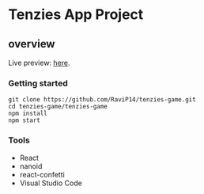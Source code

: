 # Tenzies App Project

## overview

Live preview: <a href="">here</a>.

### Getting started

```
git clone https://github.com/RaviP14/tenzies-game.git
cd tenzies-game/tenzies-game
npm install
npm start
```

### Tools

- React
- nanoid
- react-confetti
- Visual Studio Code
